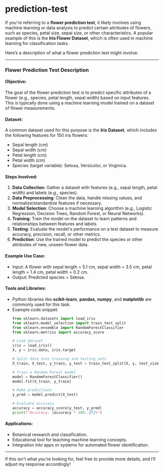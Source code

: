 # prediction-test
If you're referring to a **flower prediction test**, it likely involves using machine learning or data analysis to predict certain attributes of flowers, such as species, petal size, sepal size, or other characteristics. A popular example of this is the **Iris Flower Dataset**, which is often used in machine learning for classification tasks.

Here’s a description of what a flower prediction test might involve:

---

### **Flower Prediction Test Description**

#### **Objective**:
The goal of the flower prediction test is to predict specific attributes of a flower (e.g., species, petal length, sepal width) based on input features. This is typically done using a machine learning model trained on a dataset of flower measurements.

#### **Dataset**:
A common dataset used for this purpose is the **Iris Dataset**, which includes the following features for 150 iris flowers:
- Sepal length (cm)
- Sepal width (cm)
- Petal length (cm)
- Petal width (cm)
- Species (target variable): Setosa, Versicolor, or Virginica.

#### **Steps Involved**:
1. **Data Collection**: Gather a dataset with features (e.g., sepal length, petal width) and labels (e.g., species).
2. **Data Preprocessing**: Clean the data, handle missing values, and normalize/standardize features if necessary.
3. **Model Selection**: Choose a machine learning algorithm (e.g., Logistic Regression, Decision Trees, Random Forest, or Neural Networks).
4. **Training**: Train the model on the dataset to learn patterns and relationships between features and labels.
5. **Testing**: Evaluate the model's performance on a test dataset to measure accuracy, precision, recall, or other metrics.
6. **Prediction**: Use the trained model to predict the species or other attributes of new, unseen flower data.

#### **Example Use Case**:
- Input: A flower with sepal length = 5.1 cm, sepal width = 3.5 cm, petal length = 1.4 cm, petal width = 0.2 cm.
- Output: Predicted species = Setosa.

#### **Tools and Libraries**:
- Python libraries like **scikit-learn**, **pandas**, **numpy**, and **matplotlib** are commonly used for this task.
- Example code snippet:
  ```python
  from sklearn.datasets import load_iris
  from sklearn.model_selection import train_test_split
  from sklearn.ensemble import RandomForestClassifier
  from sklearn.metrics import accuracy_score

  # Load dataset
  iris = load_iris()
  X, y = iris.data, iris.target

  # Split data into training and testing sets
  X_train, X_test, y_train, y_test = train_test_split(X, y, test_size=0.2, random_state=42)

  # Train a Random Forest model
  model = RandomForestClassifier()
  model.fit(X_train, y_train)

  # Make predictions
  y_pred = model.predict(X_test)

  # Evaluate accuracy
  accuracy = accuracy_score(y_test, y_pred)
  print(f"Accuracy: {accuracy * 100:.2f}%")
  ```

#### **Applications**:
- Botanical research and classification.
- Educational tool for teaching machine learning concepts.
- Integration into apps or systems for automated flower identification.

---

If this isn't what you're looking for, feel free to provide more details, and I’ll adjust my response accordingly!
